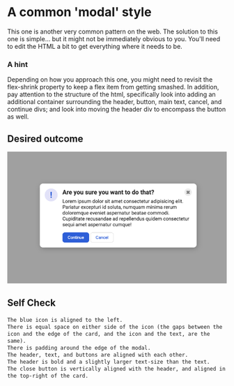 # A common 'modal' style
This one is another very common pattern on the web. The solution to this one is simple... but it might not be immediately obvious to you. You'll need to edit the HTML a bit to get everything where it needs to be.

### A hint
Depending on how you approach this one, you might need to revisit the flex-shrink property to keep a flex item from getting smashed. In addition, pay attention to the structure of the html, specifically look into adding an additional container surrounding the header, button, main text, cancel, and continue divs; and look into moving the header div to encompass the button as well.

## Desired outcome
![img](./desired-outcome.png)

## Self Check

    The blue icon is aligned to the left.
    There is equal space on either side of the icon (the gaps between the icon and the edge of the card, and the icon and the text, are the same).
    There is padding around the edge of the modal.
    The header, text, and buttons are aligned with each other.
    The header is bold and a slightly larger text-size than the text.
    The close button is vertically aligned with the header, and aligned in the top-right of the card.
